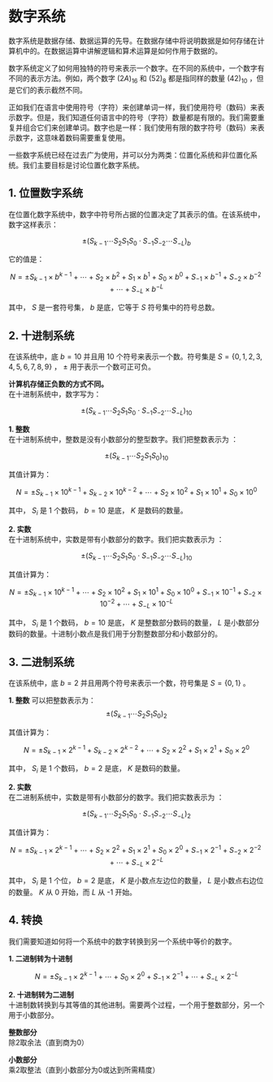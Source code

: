 # 数字系统
数字系统是数据存储、数据运算的先导。在数据存储中将说明数据是如何存储在计算机中的。在数据运算中讲解逻辑和算术运算是如何作用于数据的。

数字系统定义了如何用独特的符号来表示一个数字。在不同的系统中，一个数字有不同的表示方法。例如，两个数字 $(2A)_{16}$ 和 $(52)_{8}$ 都是指同样的数量 $(42)_{10}$ ，但是它们的表示截然不同。

正如我们在语言中使用符号（字符）来创建单词一样，我们使用符号（数码）来表示数字。但是，我们知道任何语言中的符号（字符）数量都是有限的。我们需要重复并组合它们来创建单词。数字也是一样：我们使用有限的数字符号（数码）来表示数字，这意味着数码需要重复使用。

一些数字系统已经在过去广为使用，并可以分为两类：位置化系统和非位置化系统。我们主要目标是讨论位置化数字系统。

## 1. 位置数字系统
在位置化数字系统中，数字中符号所占据的位置决定了其表示的值。在该系统中，数字这样表示：

$$
\pm (S_{k-1} \cdots S_{2}S_{1}S_{0} \cdot S_{-1}S_{-2} \cdots S_{-L})_b
$$

它的值是：

$$
N = \pm S_{k-1} \times b^{k-1} + \cdots + S_{2} \times b^{2} + S_{1} \times b^{1} + S_{0} \times b^{0} + S_{-1} \times b^{-1} + S_{-2} \times b^{-2} + \cdots + S_{-L} \times b^{-L}
$$

其中， $S$ 是一套符号集， $b$ 是底，它等于 $S$ 符号集中的符号总数。
## 2. 十进制系统
在该系统中，底 $b = 10$ 并且用 10 个符号来表示一个数。符号集是 $S = \{0, 1, 2, 3, 4, 5, 6, 7, 8, 9\}$ ， $\pm$ 用于表示一个数可正可负。

**计算机存储正负数的方式不同。**  
在十进制系统中，数字写为：

$$
\pm (S_{k-1} \cdots S_{2}S_{1}S_{0} \cdot S_{-1}S_{-2} \cdots S_{-L})_10
$$

**1. 整数**  
在十进制系统中，整数是没有小数部分的整型数字。我们把整数表示为 ：

$$
\pm (S_{k-1} \cdots S_{2}S_{1}S_{0})_10
$$

其值计算为：

$$
N = \pm S_{k-1} \times 10^{k-1} + S_{k-2} \times 10^{k-2} + \cdots + S_{2} \times 10^{2} + S_{1} \times 10^{1} + S_{0} \times 10^{0}
$$

其中， $S_i$ 是 1 个数码， $b = 10$ 是底， $K$ 是数码的数量。

**2. 实数**  
在十进制系统中，实数是带有小数部分的数字。我们把实数表示为 ：

$$
\pm (S_{k-1} \cdots S_{2}S_{1}S_{0} \cdot S_{-1}S_{-2} \cdots S_{-L})_10
$$

其值计算为：

$$
N = \pm S_{k-1} \times 10^{k-1} + \cdots + S_{2} \times 10^{2} + S_{1} \times 10^{1} + S_{0} \times 10^{0} + S_{-1} \times 10^{-1} + S_{-2} \times 10^{-2} + \cdots + S_{-L} \times 10^{-L}
$$

其中， $S_i$ 是 1 个数码， $b = 10$ 是底， $K$ 是整数部分数码的数量， $L$ 是小数部分数码的数量。十进制小数点是我们用于分割整数部分和小数部分的。

## 3. 二进制系统
在该系统中，底 $b = 2$ 并且用两个符号来表示一个数，符号集是 $S = \{0, 1\}$ 。

**1. 整数**
可以把整数表示为：
$$
\pm (S_{k-1} \cdots S_{2}S_{1}S_{0})_2
$$

其值计算为：

$$
N = \pm S_{k-1} \times 2^{k-1} + S_{k-2} \times 2^{k-2} + \cdots + S_{2} \times 2^{2} + S_{1} \times 2^{1} + S_{0} \times 2^{0}
$$

其中， $S_i$ 是 1 个数码， $b = 2$ 是底， $K$ 是数码的数量。

**2. 实数**  
在二进制系统中，实数是带有小数部分的数字。我们把实数表示为 ：

$$
\pm (S_{k-1} \cdots S_{2}S_{1}S_{0} \cdot S_{-1}S_{-2} \cdots S_{-L})_2
$$

其值计算为：

$$
N = \pm S_{k-1} \times 2^{k-1} + \cdots + S_{2} \times 2^{2} + S_{1} \times 2^{1} + S_{0} \times 2^{0} + S_{-1} \times 2^{-1} + S_{-2} \times 2^{-2} + \cdots + S_{-L} \times 2^{-L}
$$

其中， $S_i$ 是 1 个位， $b = 2$ 是底， $K$ 是小数点左边位的数量， $L$ 是小数点右边位的数量。 $K$ 从 0 开始，而 $L$ 从 -1 开始。

## 4. 转换
我们需要知道如何将一个系统中的数字转换到另一个系统中等价的数字。

**1. 二进制转为十进制**  

$$
N = \pm S_{k-1} \times 2^{k-1} + \cdots + S_{0} \times 2^{0} + S_{-1} \times 2^{-1} + \cdots + S_{-L} \times 2^{-L}
$$

**2. 十进制转为二进制**  
十进制数转换到与其等值的其他进制。需要两个过程，一个用于整数部分，另一个用于小数部分。

**整数部分**  
除2取余法（直到商为0）

**小数部分**  
乘2取整法（直到小数部分为0或达到所需精度）
